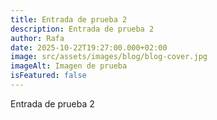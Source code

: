 ```yaml
---
title: Entrada de prueba 2
description: Entrada de prueba 2
author: Rafa
date: 2025-10-22T19:27:00.000+02:00
image: src/assets/images/blog/blog-cover.jpg
imageAlt: Imagen de prueba
isFeatured: false
---
```

Entrada de prueba 2
